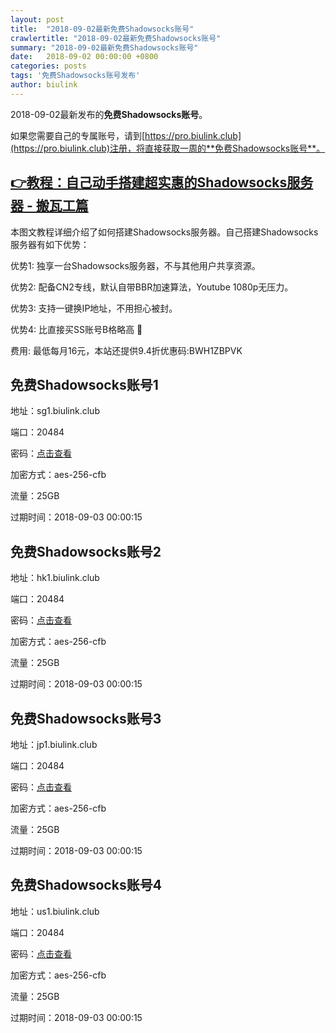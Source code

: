 ```yaml
---
layout: post
title:  "2018-09-02最新免费Shadowsocks账号"
crawlertitle: "2018-09-02最新免费Shadowsocks账号"
summary: "2018-09-02最新免费Shadowsocks账号"
date:   2018-09-02 00:00:00 +0800
categories: posts
tags: '免费Shadowsocks账号发布'
author: biulink
---
```


2018-09-02最新发布的**免费Shadowsocks账号**。

如果您需要自己的专属账号，请到[https://pro.biulink.club](https://pro.biulink.club)注册，将直接获取一周的**免费Shadowsocks账号**。

## [👉教程：自己动手搭建超实惠的Shadowsocks服务器 - 搬瓦工篇](https://github.com/Biulink/ShadowsocksTutorials/blob/master/%E6%95%99%E6%82%A8%E8%87%AA%E5%B7%B1%E5%8A%A8%E6%89%8B%E6%90%AD%E5%BB%BA%E8%B6%85%E5%AE%9E%E6%83%A0%E7%9A%84Shadowsocks%E6%9C%8D%E5%8A%A1%E5%99%A8%20-%20%E6%90%AC%E7%93%A6%E5%B7%A5%E7%AF%87.md)
  
  本图文教程详细介绍了如何搭建Shadowsocks服务器。自己搭建Shadowsocks服务器有如下优势：

  优势1: 独享一台Shadowsocks服务器，不与其他用户共享资源。

  优势2: 配备CN2专线，默认自带BBR加速算法，Youtube 1080p无压力。

  优势3: 支持一键换IP地址，不用担心被封。

  优势4: 比直接买SS账号B格略高 🙂

  费用: 最低每月16元，本站还提供9.4折优惠码:BWH1ZBPVK  
## 免费Shadowsocks账号1

地址：sg1.biulink.club

端口：20484

密码：[点击查看](https://github.com/Biulink/ShadowsocksTutorials/blob/master/publish/2018-09-02%E6%9C%80%E6%96%B0%E5%85%8D%E8%B4%B9Shadowsocks%E8%B4%A6%E5%8F%B7.md)

加密方式：aes-256-cfb

流量：25GB

过期时间：2018-09-03 00:00:15

## 免费Shadowsocks账号2

地址：hk1.biulink.club

端口：20484

密码：[点击查看](https://github.com/Biulink/ShadowsocksTutorials/blob/master/publish/2018-09-02%E6%9C%80%E6%96%B0%E5%85%8D%E8%B4%B9Shadowsocks%E8%B4%A6%E5%8F%B7.md)

加密方式：aes-256-cfb

流量：25GB

过期时间：2018-09-03 00:00:15

## 免费Shadowsocks账号3

地址：jp1.biulink.club

端口：20484

密码：[点击查看](https://github.com/Biulink/ShadowsocksTutorials/blob/master/publish/2018-09-02%E6%9C%80%E6%96%B0%E5%85%8D%E8%B4%B9Shadowsocks%E8%B4%A6%E5%8F%B7.md)

加密方式：aes-256-cfb

流量：25GB

过期时间：2018-09-03 00:00:15

## 免费Shadowsocks账号4

地址：us1.biulink.club

端口：20484

密码：[点击查看](https://github.com/Biulink/ShadowsocksTutorials/blob/master/publish/2018-09-02%E6%9C%80%E6%96%B0%E5%85%8D%E8%B4%B9Shadowsocks%E8%B4%A6%E5%8F%B7.md)

加密方式：aes-256-cfb

流量：25GB

过期时间：2018-09-03 00:00:15

